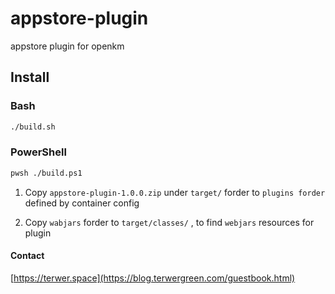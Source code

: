 # appstore-plugin

appstore plugin for openkm

## Install

### Bash

```bash
./build.sh
```

### PowerShell

```bash
pwsh ./build.ps1
```

1. Copy `appstore-plugin-1.0.0.zip` under `target/` forder to `plugins forder` defined by container config

2. Copy `wabjars` forder to `target/classes/` , to find `webjars` resources for plugin

#### Contact

[https://terwer.space](https://blog.terwergreen.com/guestbook.html)
